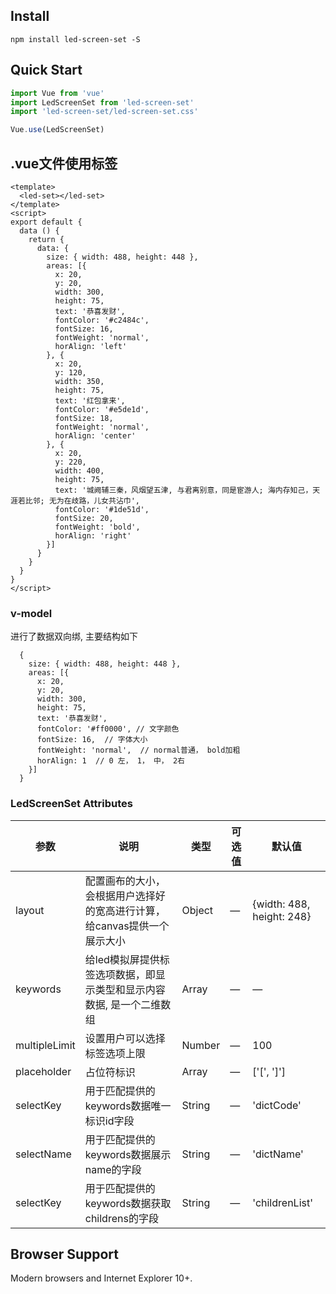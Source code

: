 ## Install
```shell
npm install led-screen-set -S
```

## Quick Start
``` javascript
import Vue from 'vue'
import LedScreenSet from 'led-screen-set'
import 'led-screen-set/led-screen-set.css'

Vue.use(LedScreenSet)

```

## .vue文件使用标签
```
<template>
  <led-set></led-set>
</template>
<script>
export default {
  data () {
    return {
      data: {
        size: { width: 488, height: 448 },
        areas: [{
          x: 20,
          y: 20,
          width: 300,
          height: 75,
          text: '恭喜发财',
          fontColor: '#c2484c',
          fontSize: 16,
          fontWeight: 'normal',
          horAlign: 'left'
        }, {
          x: 20,
          y: 120,
          width: 350,
          height: 75,
          text: '红包拿来',
          fontColor: '#e5de1d',
          fontSize: 18,
          fontWeight: 'normal',
          horAlign: 'center'
        }, {
          x: 20,
          y: 220,
          width: 400,
          height: 75,
          text: '城阙辅三秦，风烟望五津, 与君离别意，同是宦游人; 海内存知己，天涯若比邻; 无为在歧路，儿女共沾巾',
          fontColor: '#1de51d',
          fontSize: 20,
          fontWeight: 'bold',
          horAlign: 'right'
        }]
      }
    }
  }
}
</script>
```
### v-model 
进行了数据双向绑, 主要结构如下
```
  {
    size: { width: 488, height: 448 },
    areas: [{
      x: 20,
      y: 20,
      width: 300,
      height: 75,
      text: '恭喜发财',
      fontColor: '#ff0000', // 文字颜色
      fontSize: 16,  // 字体大小
      fontWeight: 'normal',  // normal普通， bold加粗
      horAlign: 1  // 0 左， 1， 中， 2右
    }]
  }
```

### LedScreenSet Attributes
| 参数         | 说明            | 类型            | 可选值                 | 默认值   |
|------------- |---------------- |---------------- |---------------------- |-------- |
| layout       | 配置画布的大小，会根据用户选择好的宽高进行计算，给canvas提供一个展示大小 | Object  | — | {width: 488, height: 248} |
| keywords     | 给led模拟屏提供标签选项数据，即显示类型和显示内容数据, 是一个二维数组 | Array | — | — |
| multipleLimit| 设置用户可以选择标签选项上限 | Number  |    —  |  100 |
| placeholder  | 占位符标识     | Array |  —  | ['[', ']']|
| selectKey    | 用于匹配提供的keywords数据唯一标识id字段 | String |  —  | 'dictCode' |
| selectName   | 用于匹配提供的keywords数据展示name的字段 | String |  —  | 'dictName' |
| selectKey    | 用于匹配提供的keywords数据获取childrens的字段 | String |  —  | 'childrenList' |
## Browser Support
Modern browsers and Internet Explorer 10+.
